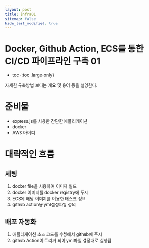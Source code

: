 ```yaml
---
layout: post
title: infra01
sitemap: false
hide_last_modified: true
---
```

# Docker, Github Action, ECS를 통한 CI/CD 파이프라인 구축 01

* toc
{:toc .large-only}

자세한 구축방법 보다는 개요 및 용어 등을 설명한다.

# 준비물
- express.js를 사용한 간단한 애플리케이션
- docker
- AWS 아이디

# 대략적인 흐름

## 세팅
1. docker file을 사용하여 이미지 빌드
2. docker 이미지를 docker registry에 푸시
3. ECS에 해당 이미지를 이용한 태스크 정의
4. github action용 yml설정파일 정의

## 배포 자동화
1. 애플리케이션 소스 코드를 수정해서 github에 푸시
2. github Action이 트리거 되어 yml파일 설정대로 실행됨
